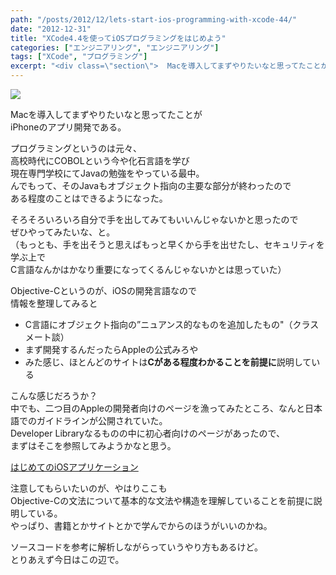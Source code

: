 ```yaml
---
path: "/posts/2012/12/lets-start-ios-programming-with-xcode-44/"
date: "2012-12-31"
title: "XCode4.4を使ってiOSプログラミングをはじめよう"
categories: ["エンジニアリング", "エンジニアリング"]
tags: ["XCode", "プログラミング"]
excerpt: "<div class=\"section\">  Macを導入してまずやりたいなと思ってたことが  iPhoneのアプリ開発である。  プログラミングというのは元々、  高校時代にCOBOLという今..."
---
```


![](https://devimages.apple.com.edgekey.net/technologies/images/tools_icon_source_editor.jpg)  

Macを導入してまずやりたいなと思ってたことが  
iPhoneのアプリ開発である。  

プログラミングというのは元々、  
高校時代にCOBOLという今や化石言語を学び  
現在専門学校にてJavaの勉強をやっている最中。  
んでもって、そのJavaもオブジェクト指向の主要な部分が終わったので  
ある程度のことはできるようになった。  

そろそろいろいろ自分で手を出してみてもいいんじゃないかと思ったので  
ぜひやってみたいな、と。  
（もっとも、手を出そうと思えばもっと早くから手を出せたし、セキュリティを学ぶ上で  
C言語なんかはかなり重要になってくるんじゃないかとは思っていた）  

Objective-Cというのが、iOSの開発言語なので  
情報を整理してみると  

* C言語にオブジェクト指向の”ニュアンス的なものを追加したもの"（クラスメート談）
* まず開発するんだったらAppleの公式みろや
* みた感じ、ほとんどのサイトは<span style="font-weight:bold;" class="deco">Cがある程度わかることを前提に</span>説明している

こんな感じだろうか？  
中でも、二つ目のAppleの開発者向けのページを漁ってみたところ、なんと日本語でのガイドラインが公開されていた。  
Developer Libraryなるものの中に初心者向けのページがあったので、  
まずはそこを参照してみようかなと思う。  

[はじめてのiOSアプリケーション](https://developer.apple.com/jp/devcenter/ios/library/documentation/iPhone101.pdf)  

注意してもらいたいのが、やはりここも  
Objective-Cの文法について基本的な文法や構造を理解していることを前提に説明している。  
やっぱり、書籍とかサイトとかで学んでからのほうがいいのかね。  

ソースコードを参考に解析しながらっていうやり方もあるけど。  
とりあえず今日はこの辺で。